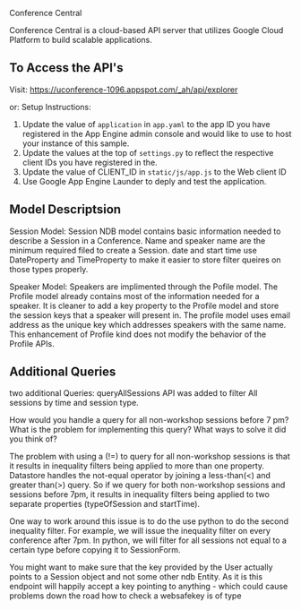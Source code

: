 Conference Central

Conference Central is a cloud-based API server that utilizes Google Cloud Platform to build scalable applications. 

To Access the API's
--------------------
Visit:
https://uconference-1096.appspot.com/_ah/api/explorer

or:
Setup Instructions:
1. Update the value of `application` in `app.yaml` to the app ID you
   have registered in the App Engine admin console and would like to use to host
   your instance of this sample.
2. Update the values at the top of `settings.py` to
   reflect the respective client IDs you have registered in the.
3. Update the value of CLIENT_ID in `static/js/app.js` to the Web client ID
4. Use Google App Engine Launder to deply and test the application. 


Model Descriptsion
------------------
Session Model:
Session NDB model contains basic information needed to describe a Session in a Conference. Name and 
speaker name are the minimum required filed to create a Session. date and start time use DateProperty and TimeProperty to make it easier to store filter queires on those types properly. 


Speaker Model:
Speakers are implimented through the Pofile model. The Profile model already contains most of the information needed for a speaker. It is cleaner to add a key property to the Profile model and store the session keys that a speaker will present in. The profile model uses email address as the unique key which addresses speakers with the same name. This enhancement of Profile kind does not modify the behavior of the Profile APIs. 

Additional Queries
------------------
two additional Queries:
queryAllSessions API was added to filter All sessions by time and session type.

How would you handle a query for all non-workshop sessions before 7 pm? What is the problem for implementing this query? What ways to solve it did you think of?

The problem with using a (!=) to query for all non-workshop sessions is that it results in inequality filters being applied to more than one property. Datastore handles the not-equal operator by joining a less-than(<) and greater than(>) query. So if we query for both non-workshop sessions and sessions before 7pm, it results in inequality filters being applied to two separate properties (typeOfSession and startTime). 

One way to work around this issue is to do the use python to do the second inequality filter. For example, we will issue the inequality filter on every conference after 7pm. In python, we will filter for all sessions not equal to a certain type before copying it to SessionForm.


You might want to make sure that the key provided by the User actually points to a Session object and not some other ndb Entity. As it is this endpoint will happily accept a key pointing to anything - which could cause problems down the road
how to check a websafekey is of type 